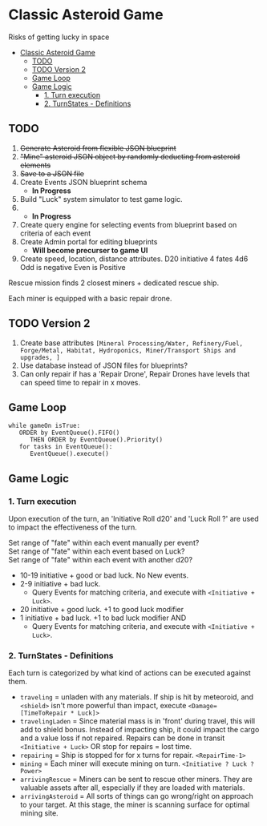 # Classic Asteroid Game
Risks of getting lucky in space

- [Classic Asteroid Game](#classic-asteroid-game)
  - [TODO](#todo)
  - [TODO Version 2](#todo-version-2)
  - [Game Loop](#game-loop)
  - [Game Logic](#game-logic)
    - [1. Turn execution](#1-turn-execution)
    - [2. TurnStates - Definitions](#2-turnstates---definitions)

## TODO
1. ~~Generate Asteroid from flexible JSON blueprint~~
2. ~~"Mine" asteroid JSON object by randomly deducting from asteroid elements~~
3. ~~Save to a JSON file~~
4. Create Events JSON blueprint schema
   * **In Progress**
5. Build "Luck" system simulator to test game logic.
6. 
   * **In Progress**
7. Create query engine for selecting events from blueprint based on criteria of each event
8. Create Admin portal for editing blueprints
   * **Will become precurser to game UI**
9. Create speed, location, distance attributes.
D20 initiative
4 fates 4d6
Odd is negative
Even is Positive

Rescue mission finds 2 closest miners + dedicated rescue ship.

Each miner is equipped with a basic repair drone.


## TODO Version 2
1. Create base attributes `[Mineral Processing/Water, Refinery/Fuel, Forge/Metal, Habitat, Hydroponics, Miner/Transport Ships and upgrades, ]`
2. Use database instead of JSON files for blueprints?
3. Can only repair if has a 'Repair Drone', Repair Drones have levels that can speed time to repair in x moves.

## Game Loop
   ```
   while gameOn isTrue:
      ORDER by EventQueue().FIFO()
         THEN ORDER by EventQueue().Priority()
      for tasks in EventQueue():
         EventQueue().execute()
   ```
## Game Logic

### 1. Turn execution  
   Upon execution of the turn, an 'Initiative Roll d20' and 'Luck Roll ?' are used to impact the effectiveness of the turn.  

Set range of "fate" within each event manually per event?  
Set range of "fate" within each event based on Luck?  
Set range of "fate" within each event with another d20?  

   * 10-19 initiative + good or bad luck. No New events.  
   * 2-9 initiative + bad luck. 
      * Query Events for matching criteria, and execute with `<Initiative + Luck>`.  
   * 20 initiative + good luck. +1 to good luck modifier
   * 1 initiative + bad luck. +1 to bad luck modifier AND
      * Query Events for matching criteria, and execute with `<Initiative + Luck>`.

### 2. TurnStates - Definitions
   Each turn is categorized by what kind of actions can be executed against them.  


   * `traveling` = unladen with any materials. If ship is hit by meteoroid, and `<shield>` isn't more powerful than impact, execute `<Damage=[TimeToRepair * Luck]>`
   * `travelingLaden` = Since material mass is in 'front' during travel, this will add to shield bonus.  Instead of impacting ship, it could impact the cargo and a value loss if not repaired.  Repairs can be done in transit `<Initiative + Luck>` OR stop for repairs = lost time.
   * `repairing` = Ship is stopped for for x turns for repair. `<RepairTime-1>`
   * `mining` = Each miner will execute mining on turn. `<Initiative ? Luck ? Power>`
   * `arrivingRescue` = Miners can be sent to rescue other miners.  They are valuable assets after all, especially if they are loaded with materials.
   * `arrivingAsteroid` = All sorts of things can go wrong/right on approach to your target. At this stage, the miner is scanning surface for optimal mining site.  